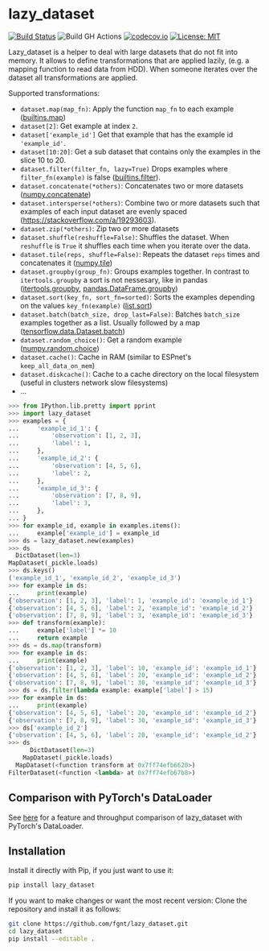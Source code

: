 # lazy_dataset

[![Build Status](https://travis-ci.org/fgnt/lazy_dataset.svg?branch=master)](https://travis-ci.org/fgnt/lazy_dataset)
![Build GH Actions](https://github.com/fgnt/lazy_dataset/workflows/.github/workflows/run_python_tests.yml/badge.svg)
[![codecov.io](https://codecov.io/github/fgnt/lazy_dataset/coverage.svg?branch=master)](https://codecov.io/github/fgnt/lazy_dataset?branch=master)
[![License: MIT](https://img.shields.io/badge/License-MIT-blue.svg)](https://github.com/fgnt/lazy_dataset/blob/master/LICENSE)

Lazy_dataset is a helper to deal with large datasets that do not fit into memory.
It allows to define transformations that are applied lazily,
(e.g. a mapping function to read data from HDD). When someone iterates over the dataset all
transformations are applied.

Supported transformations:
 - `dataset.map(map_fn)`: Apply the function `map_fn` to each example ([builtins.map](https://docs.python.org/3/library/functions.html#map))
 - `dataset[2]`: Get example at index `2`.
 - `dataset['example_id']` Get that example that has the example id `'example_id'`.
 - `dataset[10:20]`: Get a sub dataset that contains only the examples in the slice 10 to 20.
 - `dataset.filter(filter_fn, lazy=True)` Drops examples where `filter_fn(example)` is false ([builtins.filter](https://docs.python.org/3/library/functions.html#filter)).
 - `dataset.concatenate(*others)`: Concatenates two or more datasets ([numpy.concatenate](https://docs.scipy.org/doc/numpy-1.14.0/reference/generated/numpy.concatenate.html))
 - `dataset.intersperse(*others)`: Combine two or more datasets such that examples of each input dataset are evenly spaced (https://stackoverflow.com/a/19293603).
 - `dataset.zip(*others)`: Zip two or more datasets
 - `dataset.shuffle(reshuffle=False)`: Shuffles the dataset. When `reshuffle` is `True` it shuffles each time when you iterate over the data.
 - `dataset.tile(reps, shuffle=False)`: Repeats the dataset `reps` times and concatenates it ([numpy.tile](https://docs.scipy.org/doc/numpy/reference/generated/numpy.tile.html))
 - `dataset.groupby(group_fn)`: Groups examples together. In contrast to `itertools.groupby` a sort is not nessesary, like in pandas ([itertools.groupby](https://docs.python.org/3/library/itertools.html#itertools.groupby), [pandas.DataFrame.groupby](https://pandas.pydata.org/pandas-docs/stable/reference/api/pandas.DataFrame.groupby.html))
 - `dataset.sort(key_fn, sort_fn=sorted)`: Sorts the examples depending on the values `key_fn(example)` ([list.sort](https://docs.python.org/3/library/stdtypes.html#list.sort))
 - `dataset.batch(batch_size, drop_last=False)`: Batches `batch_size` examples together as a list. Usually followed by a map ([tensorflow.data.Dataset.batch](https://www.tensorflow.org/api_docs/python/tf/data/Dataset#batch))
 - `dataset.random_choice()`: Get a random example ([numpy.random.choice](https://docs.scipy.org/doc/numpy/reference/generated/numpy.random.choice.html))
 - `dataset.cache()`: Cache in RAM (similar to ESPnet's `keep_all_data_on_mem`)
 - `dataset.diskcache()`: Cache to a cache directory on the local filesystem (useful in clusters network slow filesystems)
 - ...


```python
>>> from IPython.lib.pretty import pprint
>>> import lazy_dataset
>>> examples = {
...     'example_id_1': {
...         'observation': [1, 2, 3],
...         'label': 1,
...     },
...     'example_id_2': {
...         'observation': [4, 5, 6],
...         'label': 2,
...     },
...     'example_id_3': {
...         'observation': [7, 8, 9],
...         'label': 3,
...     },
... }
>>> for example_id, example in examples.items():
...     example['example_id'] = example_id
>>> ds = lazy_dataset.new(examples)
>>> ds
  DictDataset(len=3)
MapDataset(_pickle.loads)
>>> ds.keys()
('example_id_1', 'example_id_2', 'example_id_3')
>>> for example in ds:
...     print(example)
{'observation': [1, 2, 3], 'label': 1, 'example_id': 'example_id_1'}
{'observation': [4, 5, 6], 'label': 2, 'example_id': 'example_id_2'}
{'observation': [7, 8, 9], 'label': 3, 'example_id': 'example_id_3'}
>>> def transform(example):
...     example['label'] *= 10
...     return example
>>> ds = ds.map(transform)
>>> for example in ds:
...     print(example)
{'observation': [1, 2, 3], 'label': 10, 'example_id': 'example_id_1'}
{'observation': [4, 5, 6], 'label': 20, 'example_id': 'example_id_2'}
{'observation': [7, 8, 9], 'label': 30, 'example_id': 'example_id_3'}
>>> ds = ds.filter(lambda example: example['label'] > 15)
>>> for example in ds:
...     print(example)
{'observation': [4, 5, 6], 'label': 20, 'example_id': 'example_id_2'}
{'observation': [7, 8, 9], 'label': 30, 'example_id': 'example_id_3'}
>>> ds['example_id_2']
{'observation': [4, 5, 6], 'label': 20, 'example_id': 'example_id_2'}
>>> ds
      DictDataset(len=3)
    MapDataset(_pickle.loads)
  MapDataset(<function transform at 0x7ff74efb6620>)
FilterDataset(<function <lambda> at 0x7ff74efb67b8>)
```

## Comparison with PyTorch's DataLoader

See [here](comparison/comparison.md) for a feature and throughput comparison of lazy_dataset with PyTorch's DataLoader.

## Installation

Install it directly with Pip, if you just want to use it:

```bash
pip install lazy_dataset
```

If you want to make changes or want the most recent version: Clone the repository and install it as follows:

```bash
git clone https://github.com/fgnt/lazy_dataset.git
cd lazy_dataset
pip install --editable .
```
